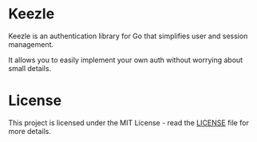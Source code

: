 # Keezle 

Keezle is an authentication library for Go that simplifies user and session management. 

It allows you to easily implement your own auth without worrying about small details. 

# License
This project is licensed under the MIT License - read the [LICENSE](https://github.com/gaurishhs/keezle/blob/main/LICENSE) file for more details.